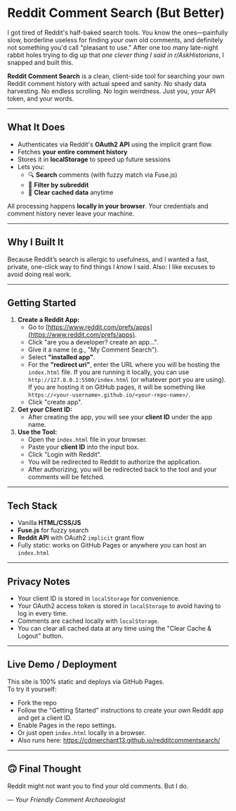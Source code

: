 # Reddit Comment Search (But Better)

I got tired of Reddit's half-baked search tools. You know the ones—painfully slow, borderline useless for finding *your own* old comments, and definitely not something you'd call "pleasant to use." After one too many late-night rabbit holes trying to dig up that *one clever thing I said in r/AskHistorians*, I snapped and built this.

**Reddit Comment Search** is a clean, client-side tool for searching your own Reddit comment history with actual speed and sanity. No shady data harvesting. No endless scrolling. No login weirdness. Just you, your API token, and your words.

---

##  What It Does

- Authenticates via Reddit's **OAuth2 API** using the implicit grant flow.
- Fetches **your entire comment history**
- Stores it in **localStorage** to speed up future sessions
- Lets you:
  - 🔍 **Search** comments (with fuzzy match via Fuse.js)
  - 🧵 **Filter by subreddit**
  - 🧹 **Clear cached data** anytime

All processing happens **locally in your browser**. Your credentials and comment history never leave your machine.

---

##  Why I Built It

Because Reddit’s search is allergic to usefulness, and I wanted a fast, private, one-click way to find things I *know* I said. Also: I like excuses to avoid doing real work.

---

##  Getting Started

1. **Create a Reddit App:**
   - Go to [https://www.reddit.com/prefs/apps](https://www.reddit.com/prefs/apps).
   - Click "are you a developer? create an app...".
   - Give it a name (e.g., "My Comment Search").
   - Select **"installed app"**.
   - For the **"redirect uri"**, enter the URL where you will be hosting the `index.html` file. If you are running it locally, you can use `http://127.0.0.1:5500/index.html` (or whatever port you are using). If you are hosting it on GitHub pages, it will be something like `https://<your-username>.github.io/<your-repo-name>/`.
   - Click "create app".
2. **Get your Client ID:**
   - After creating the app, you will see your **client ID** under the app name.
3. **Use the Tool:**
   - Open the `index.html` file in your browser.
   - Paste your **client ID** into the input box.
   - Click "Login with Reddit".
   - You will be redirected to Reddit to authorize the application.
   - After authorizing, you will be redirected back to the tool and your comments will be fetched.

---

##  Tech Stack

- Vanilla **HTML/CSS/JS**
- **Fuse.js** for fuzzy search
- **Reddit API** with OAuth2 `implicit` grant flow
- Fully static: works on GitHub Pages or anywhere you can host an `index.html`

---

##  Privacy Notes

- Your client ID is stored in `localStorage` for convenience.
- Your OAuth2 access token is stored in `localStorage` to avoid having to log in every time.
- Comments are cached locally with `localStorage`.
- You can clear all cached data at any time using the "Clear Cache & Logout" button.

---

##  Live Demo / Deployment

This site is 100% static and deploys via GitHub Pages.  
To try it yourself:
- Fork the repo
- Follow the "Getting Started" instructions to create your own Reddit app and get a client ID.
- Enable Pages in the repo settings.
- Or just open `index.html` locally in a browser.
- Also runs here: https://cdmerchant13.github.io/redditcommentsearch/
---

## 🙃 Final Thought

Reddit might not want you to find your old comments. But I do.

— *Your Friendly Comment Archaeologist*
